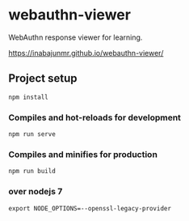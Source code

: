 # webauthn-viewer

WebAuthn response viewer for learning.

https://inabajunmr.github.io/webauthn-viewer/

## Project setup
```
npm install
```

### Compiles and hot-reloads for development
```
npm run serve
```

### Compiles and minifies for production
```
npm run build
```

### over nodejs 7
```
export NODE_OPTIONS=--openssl-legacy-provider
```
